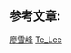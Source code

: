 ## 参考文章:
[廖雪峰]([http://www.liaoxuefeng.com](http://www.liaoxuefeng.com))
[Te_Lee]([http://www.jianshu.com/p/1e402922ee32/](http://www.jianshu.com/p/1e402922ee32/))

